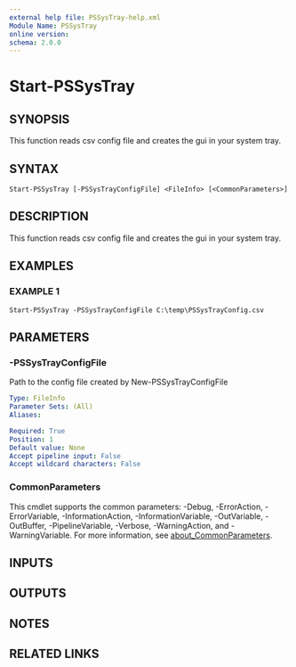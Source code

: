 ```yaml
---
external help file: PSSysTray-help.xml
Module Name: PSSysTray
online version:
schema: 2.0.0
---
```


# Start-PSSysTray

## SYNOPSIS
This function reads csv config file and creates the gui in your system tray.

## SYNTAX

```
Start-PSSysTray [-PSSysTrayConfigFile] <FileInfo> [<CommonParameters>]
```

## DESCRIPTION
This function reads csv config file and creates the gui in your system tray.

## EXAMPLES

### EXAMPLE 1
```
Start-PSSysTray -PSSysTrayConfigFile C:\temp\PSSysTrayConfig.csv
```

## PARAMETERS

### -PSSysTrayConfigFile
Path to the config file created by New-PSSysTrayConfigFile

```yaml
Type: FileInfo
Parameter Sets: (All)
Aliases:

Required: True
Position: 1
Default value: None
Accept pipeline input: False
Accept wildcard characters: False
```

### CommonParameters
This cmdlet supports the common parameters: -Debug, -ErrorAction, -ErrorVariable, -InformationAction, -InformationVariable, -OutVariable, -OutBuffer, -PipelineVariable, -Verbose, -WarningAction, and -WarningVariable. For more information, see [about_CommonParameters](http://go.microsoft.com/fwlink/?LinkID=113216).

## INPUTS

## OUTPUTS

## NOTES

## RELATED LINKS
